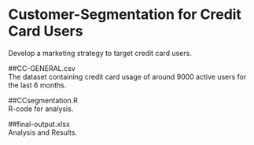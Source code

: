 # Customer-Segmentation for Credit Card Users
Develop a marketing strategy to target credit card users.    

##CC-GENERAL.csv    
The dataset containing credit card usage of around 9000 active users for the last 6 months.    

##CCsegmentation.R    
R-code for analysis. 

##final-output.xlsx    
Analysis and Results.   

